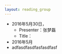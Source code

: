 ```yaml
---
layout: reading_group
---
```


- 2016年5月30日，
  - Presenter：张梦磊
  - Title：
- 2016年5月
- adfasdfasdfasfasdfasf

